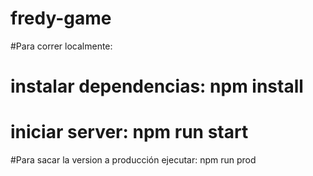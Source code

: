 # fredy-game

#Para correr localmente:
# instalar dependencias: npm install
# iniciar server: npm run start

#Para sacar la version a producción ejecutar: npm run prod


<!--

Estructura de archivos
===app/src===
|-src
|--assets
|------favicon
|------fonts
|------img
|------js
|------sass
|--views
|------index.pug
|------layout
|---------layout.pug
|-----sections
|---------home.pug
|-----shared
|---------footer.pug
|--------header.pug
|-----snippets
|--------analytics.pug
|--------metatags.pug

===dist===

|-dist
|---index.html
|---assets
|------css
|------favicons
|------fonts
|------img
|------js

-->
